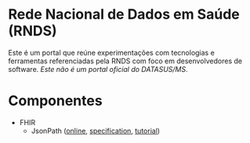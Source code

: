 # Rede Nacional de Dados em Saúde (RNDS)

Este é um portal que reúne experimentações com tecnologias e ferramentas referenciadas pela RNDS com foco em desenvolvedores de software. *Este não é um portal oficial do DATASUS/MS*. 

# Componentes

- FHIR
  - JsonPath ([online](https://jsonpath.com/), [specification](https://goessner.net/articles/JsonPath/), [tutorial](https://www.baeldung.com/guide-to-jayway-jsonpath))
